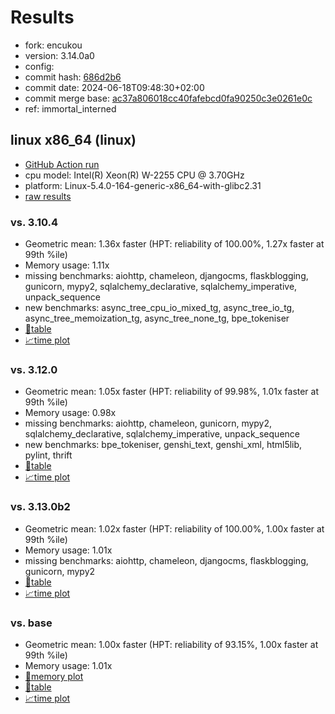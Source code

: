 # Results

- fork: encukou
- version: 3.14.0a0
- config: 
- commit hash: [686d2b6](https://github.com/encukou/cpython/commit/686d2b6)
- commit date: 2024-06-18T09:48:30+02:00
- commit merge base: [ac37a806018cc40fafebcd0fa90250c3e0261e0c](https://github.com/encukou/cpython/commit/ac37a806018cc40fafebcd0fa90250c3e0261e0c)
- ref: immortal_interned

## linux x86_64 (linux)

- [GitHub Action run](https://github.com/faster-cpython/benchmarking/actions/runs/9564946859)
- cpu model: Intel(R) Xeon(R) W-2255 CPU @ 3.70GHz
- platform: Linux-5.4.0-164-generic-x86_64-with-glibc2.31
- [raw results](bm-20240618-linux-x86_64-encukou-immortal_interned-3.14.0a0-686d2b6.json)

### vs. 3.10.4

- Geometric mean: 1.36x faster (HPT: reliability of 100.00%, 1.27x faster at 99th %ile)
- Memory usage: 1.11x
- missing benchmarks: aiohttp, chameleon, djangocms, flaskblogging, gunicorn, mypy2, sqlalchemy_declarative, sqlalchemy_imperative, unpack_sequence
- new benchmarks: async_tree_cpu_io_mixed_tg, async_tree_io_tg, async_tree_memoization_tg, async_tree_none_tg, bpe_tokeniser
- [📄table](bm-20240618-linux-x86_64-encukou-immortal_interned-3.14.0a0-686d2b6-vs-3.10.4.md)
- [📈time plot](bm-20240618-linux-x86_64-encukou-immortal_interned-3.14.0a0-686d2b6-vs-3.10.4.svg)

### vs. 3.12.0

- Geometric mean: 1.05x faster (HPT: reliability of 99.98%, 1.01x faster at 99th %ile)
- Memory usage: 0.98x
- missing benchmarks: aiohttp, chameleon, gunicorn, mypy2, sqlalchemy_declarative, sqlalchemy_imperative, unpack_sequence
- new benchmarks: bpe_tokeniser, genshi_text, genshi_xml, html5lib, pylint, thrift
- [📄table](bm-20240618-linux-x86_64-encukou-immortal_interned-3.14.0a0-686d2b6-vs-3.12.0.md)
- [📈time plot](bm-20240618-linux-x86_64-encukou-immortal_interned-3.14.0a0-686d2b6-vs-3.12.0.svg)

### vs. 3.13.0b2

- Geometric mean: 1.02x faster (HPT: reliability of 100.00%, 1.00x faster at 99th %ile)
- Memory usage: 1.01x
- missing benchmarks: aiohttp, chameleon, djangocms, flaskblogging, gunicorn, mypy2
- [📄table](bm-20240618-linux-x86_64-encukou-immortal_interned-3.14.0a0-686d2b6-vs-3.13.0b2.md)
- [📈time plot](bm-20240618-linux-x86_64-encukou-immortal_interned-3.14.0a0-686d2b6-vs-3.13.0b2.svg)

### vs. base

- Geometric mean: 1.00x faster (HPT: reliability of 93.15%, 1.00x faster at 99th %ile)
- Memory usage: 1.01x
- [🧠memory plot](bm-20240618-linux-x86_64-encukou-immortal_interned-3.14.0a0-686d2b6-vs-base-mem.svg)
- [📄table](bm-20240618-linux-x86_64-encukou-immortal_interned-3.14.0a0-686d2b6-vs-base.md)
- [📈time plot](bm-20240618-linux-x86_64-encukou-immortal_interned-3.14.0a0-686d2b6-vs-base.svg)

